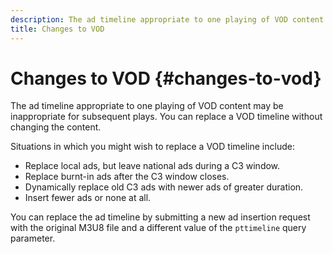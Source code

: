```yaml
---
description: The ad timeline appropriate to one playing of VOD content may be inappropriate for subsequent plays. You can replace a VOD timeline without changing the content.
title: Changes to VOD
---
```


# Changes to VOD {#changes-to-vod}

The ad timeline appropriate to one playing of VOD content may be inappropriate for subsequent plays. You can replace a VOD timeline without changing the content.

Situations in which you might wish to replace a VOD timeline include:

* Replace local ads, but leave national ads during a C3 window.
* Replace burnt-in ads after the C3 window closes.
* Dynamically replace old C3 ads with newer ads of greater duration.
* Insert fewer ads or none at all.

You can replace the ad timeline by submitting a new ad insertion request with the original M3U8 file and a different value of the `pttimeline` query parameter. 